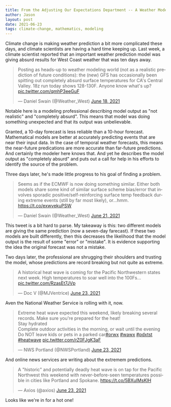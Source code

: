 ```yaml
---
title: From the Adjusting Our Expectations Department -- A Weather Model Incident
author: Jason
layout: post
date: 2021-06-23
tags: climate-change, mathematics, modeling
---
```


Climate change is making weather prediction a bit more complicated these days, and climate scientists are having a hard time keeping up.  Last week, a climate scientist reported that an important weather prediction model was giving absurd results for West Coast weather that was ten days away.

<!-- 6/18, report of 'absurd' predicted temps 10 days out -->

<blockquote class="twitter-tweet"><p lang="en" dir="ltr">Posting as heads-up to weather modeling world (not as a realistic prediction of future conditions): the (new) GFS has occasionally been spitting out completely absurd surface temperatures for CA&#39;s Central Valley. 18z run today shows 128-130F. Anyone know what&#39;s up? <a href="https://t.co/qmhP3eeGuF">pic.twitter.com/qmhP3eeGuF</a></p>&mdash; Daniel Swain (@Weather_West) <a href="https://twitter.com/Weather_West/status/1406022372109418497?ref_src=twsrc%5Etfw">June 18, 2021</a></blockquote> <script async src="https://platform.twitter.com/widgets.js" charset="utf-8"></script>

Notable here is a modeling professional describing model output as "not realistic" and "completely absurd".  This means that model was doing something unexpected and that its output was unbelievable.

Granted, a 10-day forecast is less reliable than a 10-hour forecast.  Mathematical models are better at accurately predicting events that are near their input data.  In the case of temporal weather forecasts, this means the near-future predications are more accurate than far-future predictions.  And certainly the modeler here knows that.  And yet he describes the model output as "completely absurd" and puts out a call for help in his efforts to identify the source of the problem.

Three days later, he's made little progress to his goal of finding a problem.

<!-- 3 days later, other models are doing it, too -->

<blockquote class="twitter-tweet"><p lang="en" dir="ltr">Seems as if the ECMWF is now doing something similar. Either both models share some kind of similar surface scheme bias/error that involves sporadic positive/self-reinforcing surface temp feedback during extreme events (still by far most likely), or...hmm. <a href="https://t.co/exwvekuPSW">https://t.co/exwvekuPSW</a></p>&mdash; Daniel Swain (@Weather_West) <a href="https://twitter.com/Weather_West/status/1406981617747324929?ref_src=twsrc%5Etfw">June 21, 2021</a></blockquote> <script async src="https://platform.twitter.com/widgets.js" charset="utf-8"></script>

This tweet is a bit hard to parse.  My takeaway is this:  two different models are giving the same prediction (now a seven-day farecast).  If these two models are built differently, then this decreases the likelihood that the model output is the result of some "error" or "mistake".  It is evidence supporting the idea the original forecast was not a mistake.

Two days later, the professional are shrugging their shoulders and trusting the model, whose predictions are record breaking but not quite as extreme.

<!-- post on 6/23 treating model predictions and legit -->

<blockquote class="twitter-tweet"><p lang="en" dir="ltr">A historical heat wave is coming for the Pacific Northwestern states next week. High temperatures to soar well into the 100Fs... <a href="https://t.co/RzasEt7JVp">pic.twitter.com/RzasEt7JVp</a></p>&mdash; Doc V (@MJVentrice) <a href="https://twitter.com/MJVentrice/status/1407732548847996929?ref_src=twsrc%5Etfw">June 23, 2021</a></blockquote> <script async src="https://platform.twitter.com/widgets.js" charset="utf-8"></script>

Aven the National Weather Service is rolling with it, now.

<!-- national weather service -->
<blockquote class="twitter-tweet"><p lang="en" dir="ltr">Extreme heat wave expected this weekend, likely breaking several records. Make sure you&#39;re prepared for the heat!<br>Stay hydrated<br>Complete outdoor activities in the morning, or wait until the evening<br>Do NOT leave kids or pets in a parked car<a href="https://twitter.com/hashtag/orwx?src=hash&amp;ref_src=twsrc%5Etfw">#orwx</a> <a href="https://twitter.com/hashtag/wawx?src=hash&amp;ref_src=twsrc%5Etfw">#wawx</a> <a href="https://twitter.com/hashtag/pdxtst?src=hash&amp;ref_src=twsrc%5Etfw">#pdxtst</a> <a href="https://twitter.com/hashtag/heatwave?src=hash&amp;ref_src=twsrc%5Etfw">#heatwave</a> <a href="https://t.co/rZ0FJgK3aF">pic.twitter.com/rZ0FJgK3aF</a></p>&mdash; NWS Portland (@NWSPortland) <a href="https://twitter.com/NWSPortland/status/1407741475220201472?ref_src=twsrc%5Etfw">June 23, 2021</a></blockquote> <script async src="https://platform.twitter.com/widgets.js" charset="utf-8"></script>

And online news services are writing about the extremem predictions.

<!-- an Axios story based on the predictions -->

<blockquote class="twitter-tweet"><p lang="en" dir="ltr">A &quot;historic&quot; and potentially deadly heat wave is on tap for the Pacific Northwest this weekend with never-before-seen temperatures possible in cities like Portland and Spokane. <a href="https://t.co/5BXuIMsKlH">https://t.co/5BXuIMsKlH</a></p>&mdash; Axios (@axios) <a href="https://twitter.com/axios/status/1407733787748974592?ref_src=twsrc%5Etfw">June 23, 2021</a></blockquote> <script async src="https://platform.twitter.com/widgets.js" charset="utf-8"></script>

Looks like we're in for a hot one!

<!--
SYNTAX FOR IMAGES
* use services to create JPG and to create thumbnail that is 720px wide

[![ALT-TEXT](/assets/images/filename-thumbnail.jpg)](/assets/images/filename.jpg)
-->

<!--
SYNTAX FOR VIDEO
* convert MOV to mp4 using VLC

<video width="480" height="320" controls="controls">
  <source src="/assets/media/filename.m4v" type="video/mp4">
</video>
-->
